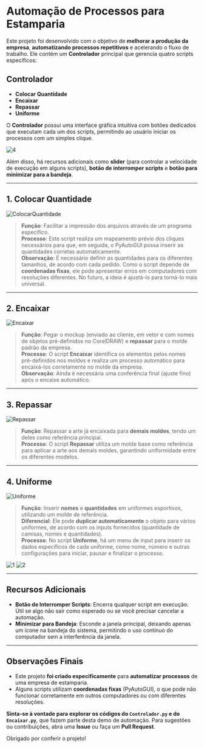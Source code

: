 # Automação de Processos para Estamparia

Este projeto foi desenvolvido com o objetivo de **melhorar a produção da empresa**, **automatizando processos repetitivos** e acelerando o fluxo de trabalho. Ele contém um **Controlador** principal que gerencia quatro scripts específicos:

## Controlador
- **Colocar Quantidade**
- **Encaixar**
- **Repassar**
- **Uniforme**

O **Controlador** possui uma interface gráfica intuitiva com botões dedicados que executam cada um dos scripts, permitindo ao usuário iniciar os processos com um simples clique.

![4](https://github.com/user-attachments/assets/0a00e3b1-73e1-4853-b95a-f4049944c219)

Além disso, há recursos adicionais como **slider** (para controlar a velocidade de execução em alguns scripts), **botão de interromper scripts** e **botão para minimizar para a bandeja**.

---

## 1. Colocar Quantidade

![ColocarQuantidade](https://github.com/user-attachments/assets/95dd790a-8f16-4fa8-8f2b-719dc0566c9d)

> **Função**: Facilitar a impressão dos arquivos através de um programa específico.  
> **Processo**: Este script realiza um mapeamento prévio dos cliques necessários para que, em seguida, o PyAutoGUI possa inserir as quantidades corretas automaticamente.  
> **Observação**: É necessário definir as quantidades para os diferentes tamanhos, de acordo com cada pedido. Como o script depende de **coordenadas fixas**, ele pode apresentar erros em computadores com resoluções diferentes. No futuro, a ideia é ajustá-lo para torná-lo mais universal.

---

## 2. Encaixar

![Encaixar](https://github.com/user-attachments/assets/cf4730c3-c662-4d29-be86-4f2f893a10bd)

> **Função**: Pegar o mockup (enviado ao cliente, em vetor e com nomes de objetos pré-definidos no CorelDRAW) e **repassar** para o molde padrão da empresa.  
> **Processo**: O script **Encaixar** identifica os elementos pelos nomes pré-definidos nos moldes e realiza um processo automático para encaixá-los corretamente no molde da empresa.  
> **Observação**: Ainda é necessária uma conferência final (ajuste fino) após o encaixe automático.

---

## 3. Repassar

![Repassar](https://github.com/user-attachments/assets/f6a4c64a-a7df-42ee-9878-3c7e86eb0111)

> **Função**: Repassar a arte já encaixada para **demais moldes**, tendo um deles como referência principal.  
> **Processo**: O script **Repassar** utiliza um molde base como referência para aplicar a arte aos demais moldes, garantindo uniformidade entre os diferentes modelos.

---

## 4. Uniforme

![Uniforme](https://github.com/user-attachments/assets/69927870-de12-42ac-85b2-4c82bd80eb04)

> **Função**: Inserir **nomes** e **quantidades** em uniformes esportivos, utilizando um molde de referência.  
> **Diferencial**: Ele pode **duplicar automaticamente** o objeto para vários uniformes, de acordo com os inputs fornecidos (quantidade de camisas, nomes e quantidades).  
> **Processo**: No script **Uniforme**, há um menu de input para inserir os dados específicos de cada uniforme, como nome, número e outras configurações para iniciar, pausar e finalizar o processo.

![1](https://github.com/user-attachments/assets/ef7ba821-7b5e-4e02-8951-93299c62b500)
![2](https://github.com/user-attachments/assets/94a55543-f631-44f8-9a38-1251fabb246b)

---

## Recursos Adicionais

- **Botão de Interromper Scripts**: Encerra qualquer script em execução. Útil se algo não sair como esperado ou se você precisar cancelar a automação.
- **Minimizar para Bandeja**: Esconde a janela principal, deixando apenas um ícone na bandeja do sistema, permitindo o uso contínuo do computador sem a interferência da janela.

---

## Observações Finais

- Este projeto **foi criado especificamente** para **automatizar processos** de uma empresa de estamparia.  
- Alguns scripts utilizam **coordenadas fixas** (PyAutoGUI), o que pode não funcionar corretamente em outros computadores ou com diferentes resoluções.  

**Sinta-se à vontade para explorar os códigos do `Controlador.py` e do `Encaixar.py`**, que fazem parte desta demo de automação. Para sugestões ou contribuições, abra uma **Issue** ou faça um **Pull Request**.

Obrigado por conferir o projeto!
